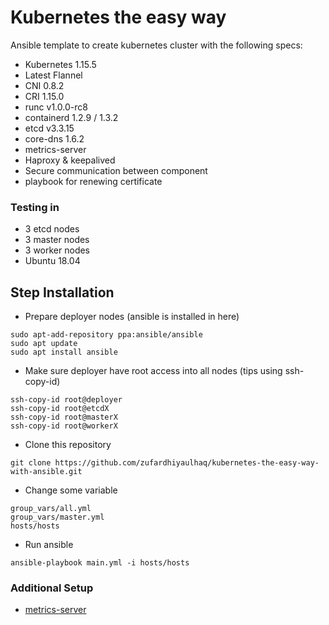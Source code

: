 # Kubernetes the easy way
Ansible template to create kubernetes cluster with the following specs:
* Kubernetes 1.15.5
* Latest Flannel
* CNI 0.8.2
* CRI 1.15.0
* runc v1.0.0-rc8
* containerd 1.2.9 / 1.3.2
* etcd v3.3.15
* core-dns 1.6.2
* metrics-server
* Haproxy & keepalived
* Secure communication between component
* playbook for renewing certificate

### Testing in
* 3 etcd nodes
* 3 master nodes
* 3 worker nodes
* Ubuntu 18.04

## Step Installation
* Prepare deployer nodes (ansible is installed in here)
```
sudo apt-add-repository ppa:ansible/ansible
sudo apt update
sudo apt install ansible
```
* Make sure deployer have root access into all nodes (tips using ssh-copy-id)
```
ssh-copy-id root@deployer
ssh-copy-id root@etcdX
ssh-copy-id root@masterX
ssh-copy-id root@workerX
```
* Clone this repository
```
git clone https://github.com/zufardhiyaulhaq/kubernetes-the-easy-way-with-ansible.git
```
* Change some variable
```
group_vars/all.yml
group_vars/master.yml
hosts/hosts
```
* Run ansible
```
ansible-playbook main.yml -i hosts/hosts
```

### Additional Setup
* [metrics-server](additional_setup/metrics-server.md)
